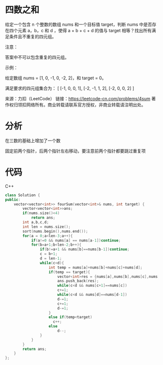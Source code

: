 # 四数之和

给定一个包含 n 个整数的数组 nums 和一个目标值 target，判断 nums 中是否存在四个元素 a，b，c 和 d ，使得 a + b + c + d 的值与 target 相等？找出所有满足条件且不重复的四元组。

注意：

答案中不可以包含重复的四元组。

示例：

给定数组 nums = [1, 0, -1, 0, -2, 2]，和 target = 0。

满足要求的四元组集合为：
[
  [-1,  0, 0, 1],
  [-2, -1, 1, 2],
  [-2,  0, 0, 2]
]

来源：力扣（LeetCode）
链接：https://leetcode-cn.com/problems/4sum
著作权归领扣网络所有。商业转载请联系官方授权，非商业转载请注明出处。

# 分析

在三数的基础上增加了一个数

固定前两个指针，后两个指针左右移动，要注意前两个指针都要跳过重复项

# 代码

C++

```cpp
class Solution {
public:
    vector<vector<int>> fourSum(vector<int>& nums, int target) {
        vector<vector<int>>ans;
        if(nums.size()<4)
            return ans;
        int a,b,c,d;
        int len = nums.size();
        sort(nums.begin(),nums.end());
        for(a = 0;a<len-3;a++){
            if(a!=0 && nums[a] == nums[a-1])continue;
            for(b=a+1;b<len-2;b++){
                if(b!=a+1 && nums[b]==nums[b-1])continue;
                c = b+1;
                d = len-1;
                while(c<d){
                    int temp = nums[a]+nums[b]+nums[c]+nums[d];
                    if(temp == target){
                        vector<int>res = {nums[a],nums[b],nums[c],nums[d]};
                        ans.push_back(res);
                        while(c<d && nums[c+1]==nums[c])
                        c+=1;
                        while(c<d && nums[d]==nums[d-1])
                        d-=1;
                        c+=1;
                        d-=1;
                    }
                    else if(temp<target)
                      c++;
                    else
                        d--;
                }
            }
        }
        return ans;
    }
};
```



